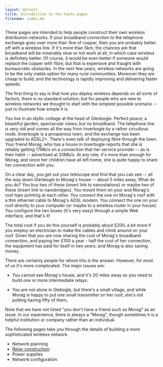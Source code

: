 ```yaml
---
layout: default
title: Introduction to the howto pages
filename: index.md
---
```

These pages are intended to help people construct their own wireless
distribution networks.  If your broadband connection to the telephone
exchange goes over more than 1km of copper, then you are probably
better off with a wireless link.  If it's more than 5km, the chances
are that broadband will be miserably slow or not work at all; in which
case wireless is definitely better.  Of course, it would be even
better if someone would replace the copper with fibre, but that is
expensive and fraught with bureaucratic obstacles. In the next few
years, wireless networks are going to be the only viable option for
many rural communities.  Moreover they are cheap to build; and the
technology is rapidly improving and delivering faster speeds.

The first thing to say is that how you deploy wireless depends on all
sorts of factors, there is no standard solution; but for people who
are new to wireless networks we thought to start with the simplest
possible scenario -- just to illustrate how simple it is.  

You live in an idyllic cottage at the head of Glenbogle.  Perfect peace;
a beautiful garden; spectacular views; but no broadband.  The 
telephone line is very old and comes all the way from Inverbogle
by a rather circuitous route.  Inverbogle is a prosperous town, and
the exchange has been upgraded to ADSL2+. There's even talk of
deploying fibre through the town. Your friend Morag, who has a house
in Inverbogle reports that she is reliably getting 17Mb/s on a connection
that her service provider -- as is their habit -- advertised at
20Mb/s.  At any rate, it's more than enough for Morag, and since her
children have all left home, she is quite happy to share her
connection with you.

On a clear day, you get out your telescope and find that you can see
-- all the way down Glenbogle to Morag's house -- about 5 miles away,
What do you do?  You buy two of these (insert link to nanostations) or
maybe two of these (insert link to nanobridges).  You mount them on
your and Morag's roof tops pointing at each other.  You connect the
one on Morag's roof with a thin ethernet cable to Morag's ADSL
modem. You connect the one on your roof directly to your computer (or
maybe to a wireless router in your house).  You configure the two
boxes (it's very easy) through a simple Web interface, and that's it!

The total cost if you do this yourself is probably about £200, a bit
more if you employ an electrician to make the cables and climb around
on your roof. Given that you are now sharing the cost  of Morag's
broadband connection, and paying her £100 a year - half the cost of 
her connection, the equipment has paid for itself in two years; and
Morag is also saving money.

There are certainly people for whom this is the answer.  However, for
most of us it's more complicated.  The major issues are:

* You cannot see Morag's house, and it's 20 miles away so you need to
  build one or more intermediate relays.

* You are not alone in Glebogle, but there's a small village, and
while Morag is happy to put one small transmitter on her roof, she's
not putting having fifty of them,

Note that we have not listed "you don't have a friend such as Morag"
as an issue.  In our experience, there is always a "Morag", though sometimes
it is a helpful institution or company rather than an individual.

The following pages take you through the details of building a more
sophisticated wireless network.
* Network planning
* [Relay construction]
* Power supplies
* Network configuration

[Relay construction]:relay-construction.html


